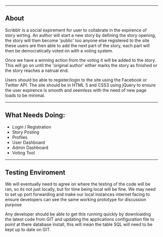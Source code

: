---------------------
About
---------------------

Scribblr is a social expirement for user to collabrate in the expirence of story wirting. An author will start a 
new story by defining the story opening, the story will then become 'public' too anyone else registered to the site
these users are then able to add the next part of the story, each part will then be democratically voted on with a
voting system.

Once we have a winning ection from the voting it will be added to the story. This will go on until the 'original author'
either marks the story as finished or the story reaches a natrual end.

Users should be able to register/login to the site using the Facebook or Twitter API. The site should be in HTML 5 and CSS3
using jQuery to ensure the user expirence is smooth and seemless with the need of new page loads to be minimal.

---------------------
What Needs Doing:
---------------------
- Login / Registration
- Story Posting
- Profiles
- User Dashboard
- Admin Dashboard
- Voting Tool

------------------------
Testing Enviroment
------------------------
We will eventually need to agree on where the testing of the code will be ran, so its not just locally, but for time being
local will be fine. We may need to set up port forwarding and make our local instances internet facing to ensure developers
can see the same working prototype for discussion purpose

Any developer should be able to get this running quickly by downloaidng the latest code from GIT and updating the applications
configuration file to point at there database install, this will mean the table SQL will need to be kept up to date on GIT.